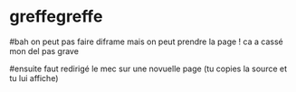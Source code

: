 # greffegreffe

#bah on peut pas faire diframe mais on peut prendre la page ! ca a cassé mon del pas grave

#ensuite faut redirigé le mec sur une novuelle page (tu copies la source et tu lui affiche) 

